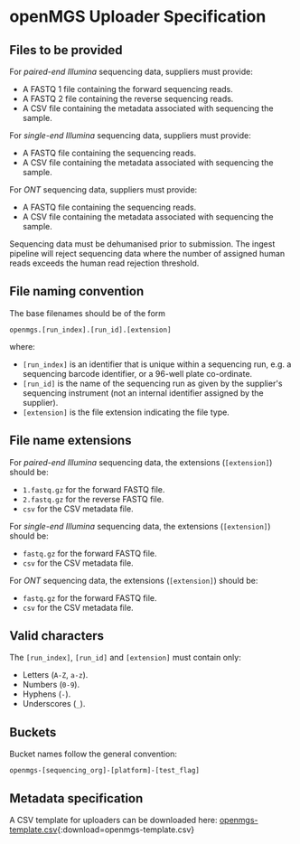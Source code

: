 # openMGS Uploader Specification

## Files to be provided

For _paired-end Illumina_ sequencing data, suppliers must provide:

- A FASTQ 1 file containing the forward sequencing reads.
- A FASTQ 2 file containing the reverse sequencing reads.
- A CSV file containing the metadata associated with sequencing the sample.

For _single-end Illumina_ sequencing data, suppliers must provide:

- A FASTQ file containing the sequencing reads.
- A CSV file containing the metadata associated with sequencing the sample.

For _ONT_ sequencing data, suppliers must provide:

- A FASTQ file containing the sequencing reads.
- A CSV file containing the metadata associated with sequencing the sample.

Sequencing data must be dehumanised prior to submission. The ingest pipeline
will reject sequencing data where the number of assigned human reads exceeds the
human read rejection threshold.

## File naming convention

The base filenames should be of the form

```
openmgs.[run_index].[run_id].[extension]
```

where:

- `[run_index]` is an identifier that is unique within a sequencing run, e.g. a sequencing barcode identifier, or a 96-well plate co-ordinate.
- `[run_id]` is the name of the sequencing run as given by the supplier's sequencing instrument (not an internal identifier assigned by the supplier).
- `[extension]` is the file extension indicating the file type.

## File name extensions

For _paired-end Illumina_ sequencing data, the extensions (`[extension]`) should be:

- `1.fastq.gz` for the forward FASTQ file.
- `2.fastq.gz` for the reverse FASTQ file.
- `csv` for the CSV metadata file.

For _single-end Illumina_ sequencing data, the extensions (`[extension]`) should be:

- `fastq.gz` for the forward FASTQ file.
- `csv` for the CSV metadata file.

For _ONT_ sequencing data, the extensions (`[extension]`) should be:

- `fastq.gz` for the forward FASTQ file.
- `csv` for the CSV metadata file.

## Valid characters

The `[run_index]`, `[run_id]` and `[extension]` must contain only:

- Letters (`A-Z`, `a-z`).
- Numbers (`0-9`).
- Hyphens (`-`).
- Underscores (`_`).

## Buckets

Bucket names follow the general convention:

```
openmgs-[sequencing_org]-[platform]-[test_flag]
```

## Metadata specification

A CSV template for uploaders can be downloaded here: [openmgs-template.csv](openmgs-template.csv){:download=openmgs-template.csv}
